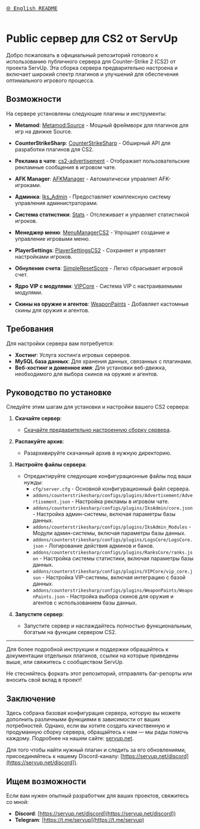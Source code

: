 [<kbd><br>🌐 English README<br><br></kbd>](./README.md)

# Public сервер для CS2 от ServUp

Добро пожаловать в официальный репозиторий готового к использованию публичного сервера для Counter-Strike 2 (CS2) от проекта ServUp. Эта сборка сервера предварительно настроена и включает широкий спектр плагинов и улучшений для обеспечения оптимального игрового процесса.

## Возможности

На сервере установлены следующие плагины и инструменты:

- **Metamod**: [Metamod:Source](https://www.metamodsource.net/downloads.php/?branch=master) - Мощный фреймворк для плагинов для игр на движке Source.
- **CounterStrikeSharp**: [CounterStrikeSharp](https://github.com/roflmuffin/CounterStrikeSharp) - Обширный API для разработки плагинов для CS2.
- **Реклама в чате**: [cs2-advertisement](https://github.com/partiusfabaa/cs2-advertisement) - Отображает пользовательские рекламные сообщения в игровом чате.
- **AFK Manager**: [AFKManager](https://github.com/NiGHT757/AFKManager) - Автоматически управляет AFK-игроками.
- **Админка**: [Iks_Admin](https://github.com/Iksix/Iks_Admin) - Предоставляет комплексную систему управления администраторами.

- **Система статистики**: [Stats](https://github.com/partiusfabaa/cs2-ranks) - Отслеживает и управляет статистикой игроков.
- **Менеджер меню**: [MenuManagerCS2](https://github.com/NickFox007/MenuManagerCS2) - Упрощает создание и управление игровыми меню.
- **PlayerSettings**: [PlayerSettingsCS2](https://github.com/NickFox007/PlayerSettingsCS2) - Сохраняет и управляет настройками игроков.
- **Обнуление счета**: [SimpleResetScore](https://github.com/stefanx111/cs2-SimpleResetScore) - Легко сбрасывает игровой счет.
- **Ядро VIP с модулями**: [VIPCore](https://github.com/partiusfabaa/cs2-VIPCore) - Система VIP с настраиваемыми модулями.
- **Скины на оружие и агентов**: [WeaponPaints](https://github.com/Nereziel/cs2-WeaponPaints) - Добавляет кастомные скины для оружия и агентов.

## Требования

Для настройки сервера вам потребуется:

- **Хостинг**: Услуга хостинга игровых серверов.
- **MySQL база данных**: Для хранения данных, связанных с плагинами.
- **Веб-хостинг и доменное имя**: Для установки веб-движка, необходимого для выбора скинов на оружие и агентов.

## Руководство по установке

Следуйте этим шагам для установки и настройки вашего CS2 сервера:

1. **Скачайте сервер**:
   - [Скачайте предварительно настроенную сборку сервера](https://github.com/serv-up/cs2-public-serv).
   
2. **Распакуйте архив**:
   - Разархивируйте скачанный архив в нужную директорию.

3. **Настройте файлы сервера**:
   - Отредактируйте следующие конфигурационные файлы под ваши нужды:
     - `cfg/server.cfg` - Основной конфигурационный файл сервера.
     - `addons/counterstrikesharp/configs/plugins/Advertisement/Advertisement.json` - Настройка рекламы в игровом чате.
     - `addons/counterstrikesharp/configs/plugins/IksAdmin/core.json` - Настройка админ-системы, включая параметры базы данных.
     - `addons/counterstrikesharp/configs/plugins/IksAdmin_Modules` - Модули админ-системы, включая параметры базы данных.
     - `addons/counterstrikesharp/configs/plugins/LogsCore/LogsCore.json` - Логирование действия админов и банов.
     - `addons/counterstrikesharp/configs/plugins/RanksCore/ranks.json` - Настройка системы статистики, включая параметры базы данных.
     - `addons/counterstrikesharp/configs/plugins/VIPCore/vip_core.json` - Настройка VIP-системы, включая интеграцию с базой данных.
     - `addons/counterstrikesharp/configs/plugins/WeaponPaints/WeaponPaints.json` - Настройка выбора скинов для оружия и агентов с использованием базы данных.

4. **Запустите сервер**:
   - Запустите сервер и наслаждайтесь полностью функциональным, богатым на функции сервером CS2.

---
Для более подробной инструкции и поддержки обращайтесь к документации отдельных плагинов, ссылки на которые приведены выше, или свяжитесь с сообществом ServUp.

Не стесняйтесь форкать этот репозиторий, отправлять баг-репорты или вносить свой вклад в проект!

## Заключение

Здесь собрана базовая конфигурация сервера, которую вы можете дополнить различными функциями в зависимости от ваших потребностей. Однако, если вы хотите создать качественную и продуманную сборку сервера, обращайтесь к нам — мы рады помочь каждому. Подробнее на нашем сайте: [servup.net](https://servup.net).

Для того чтобы найти нужный плагин и следить за его обновлениями, присоединяйтесь к нашему Discord-каналу: [https://servup.net/discord](https://servup.net/discord]).

## Ищем возможности

Если вам нужен опытный разработчик для ваших проектов, свяжитесь со мной:

- **Discord**: [https://servup.net/discord](https://servup.net/discord])
- **Telegram**: [https://t.me/servup](https://t.me/servup)
